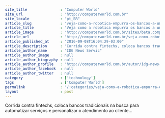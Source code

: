 ```yaml
---
site_title               : "Computer World"
site_url                 : "http://computerworld.com.br"
site_locale              : "pt_BR"
article_slug             : "veja-como-a-robotica-empurra-os-bancos-a-uma-nova-era-do-autoatendimento"
article_title            : "Veja como a robótica empurra os bancos a uma nova era do autoatendimento"
article_image            : "http://computerworld.com.br/sites/beta.computerworld.com.br/files/news_articles/robos_inteligencia_artificial_futuro.jpg"
article_url              : "http://computerworld.com.br/veja-como-robotica-empurra-os-bancos-uma-nova-era-do-autoatendimento"
article_published_at     : "2016-09-08T16:04:29-03:00"
article_description      : "Corrida contra fintechs, coloca bancos tradicionais na busca para automatizar serviços e personalizar o atendimento ao cliente..."
article_author_name      : "IDG News Servic"
article_author_image     : null
article_author_biography : null
article_author_profile   : "http://computerworld.com.br/autor/idg-news-service"
article_author_facebook  : null
article_author_twitter   : null
category                 : ['technology']
tags                     : ['Computer World']
permalink                : "/:categories/veja-como-a-robotica-empurra-os-bancos-a-uma-nova-era-do-autoatendimento/"
layout                   : post
---
```


Corrida contra fintechs, coloca bancos tradicionais na busca para automatizar serviços e personalizar o atendimento ao cliente...
